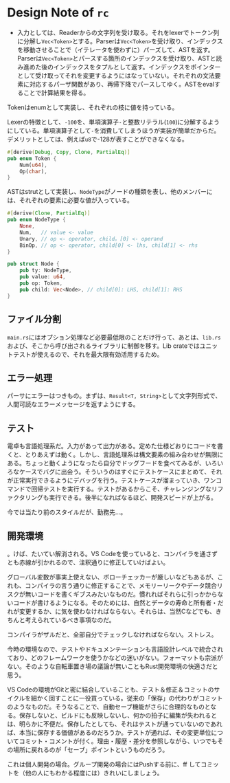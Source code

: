 Design Note of `rc`
===================

* 入力としては、Readerからの文字列を受け取る。それをlexerでトークン列に分解し`Vec<Token>`とする。Parserは`Vec<Token>`を受け取り、インデックスを移動させることで（イテレータを使わずに）パーズして、ASTを返す。Parserは`Vec<Token>`とパースする箇所のインデックスを受け取り、ASTと読み進めた後のインデックスをタプルとして返す。インデックスをポインターとして受け取ってそれを変更するようにはなっていない。それぞれの文法要素に対応するパーザ関数があり、再帰下降でパースしてゆく。ASTをevalすることで計算結果を得る。

Tokenはenumとして実装し、それぞれの枝に値を持っている。

Lexerの特徴として、`-100`を、単項演算子`-`と整数リテラル(`100`)に分解するようにしている。単項演算子として`-`を消費してしまうほうが実装が簡単だからだ。デメリットとしては、例えば`u8`で-128が表すことができなくなる。


```rust
#[derive(Debug, Copy, Clone, PartialEq)]
pub enum Token {
    Num(u64),
    Op(char),
}
```

ASTはstrutとして実装し、`NodeType`がノードの種類を表し、他のメンバーには、それぞれの要素に必要な値が入っている。

```rust
#[derive(Clone, PartialEq)]
pub enum NodeType {
    None,
    Num,   // value <- value
    Unary, // op <- operator, child。[0] <- operand
    BinOp, // op <- operator, child[0] <- lhs, child[1] <- rhs
}

pub struct Node {
    pub ty: NodeType,
    pub value: u64,
    pub op: Token,
    pub child: Vec<Node>, // child[0]: LHS, child[1]: RHS
}
```

## ファイル分割

`main.rs`にはオプション処理など必要最低限のことだけ行って、あとは、`lib.rs`および、そこから呼び出されるライブラリに制御を移す。Lib crateではユニットテストが使えるので、それを最大限有効活用するため。

## エラー処理

パーサにエラーはつきもの。まずは、`Result<T, String>`として文字列形式で、人間可読なエラーメッセージを返すようにする。

## テスト

電卓も言語処理系だ。入力があって出力がある。定めた仕様どおりにコードを書くと、とりあえずは動く。しかし、言語処理系は構文要素の組み合わせが無限にある。ちょっと動くようになったら自分でドッグフードを食べてみるが、いろいろなケースでバグに出会う。そういうのはすぐにテストケースにまとめて、それが正常実行できるようにデバッグを行う。テストケースが溜まっていき、ワンコマンドで回帰テストを実行する。テストがあるからこそ、チャレンジングなリファクタリングも実行できる。後半になればなるほど、開発スピードが上がる。

今では当たり前のスタイルだが、勤務先…。

## 開発環境
。けば、たいてい解消される。VS Codeを使っていると、コンパイラを通さずとも赤線が引かれるので、注釈通りに修正していけばよい。

グローバル変数が事実上使えない、ボローチェッカーが厳しいなどもあるが、これも、コンパイラの言う通りに修正することで、メモリーリークやデータ競合リスクが無いコードを書くギブスみたいなものだ。慣れればそれらに引っかからないコードが書けるようになる。そのためには、自然とデータの寿命と所有者・だれが変更するか、に気を使わなければならない。それらは、当然Cなどでも、きちんと考えられているべき事項なのだ。

コンパイラがザルだと、全部自分でチェックしなければならない。ストレス。

今時の環境なので、テストやドキュメンテーションも言語設計レベルで統合されており、どのフレームワークを使うかなどの迷いがない。フォーマットも宗派がない。そのような自転車置き場の議論が無いこともRust開発環境の快適さだと思う。

VS Codeの環境がGitと密に結合していることも、テスト＆修正＆コミットのサイクルを細かく回すことに一役買っている。従来の「保存」の代わりがコミットのようなものだ。そうなることで、自動セーブ機能がさらに合理的なものとなる。保存しないと、ビルドにも反映しないし、何かの拍子に編集が失われるとは、明らかに不便だ。保存したとしても、それはテストが通っていないのであれば、本当に保存する価値があるのだろうか。テストが通れば、その変更単位についてコミット・コメントが付く。理由・履歴・差分を参照しながら、いつでもその場所に戻れるのが「セーブ」ポイントというものだろう。

これは個人開発の場合。グループ開発の場合にはPushする前に、ff してコミットを（他の人にもわかる程度には）きれいにしましょう。


